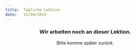 ```yaml
---
title:  Tägliche Lektion
date:   15/04/2019
---
```


### <center>Wir arbeiten noch an dieser Lektion.</center>
<center>Bitte komme später zurück.</center>